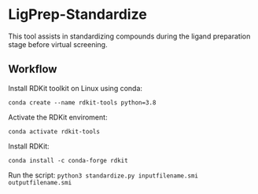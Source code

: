 # LigPrep-Standardize
This tool assists in standardizing compounds during the ligand preparation stage before virtual screening.

## Workflow
Install RDKit toolkit on Linux using conda:

```conda create --name rdkit-tools python=3.8```

Activate the RDKit enviroment:

```conda activate rdkit-tools```

Install RDKit:

```
conda install -c conda-forge rdkit
```

Run the script:
```python3 standardize.py inputfilename.smi outputfilename.smi```
